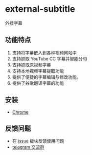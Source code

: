 # external-subtitle
外挂字幕

## 功能特点
1. 支持将字幕嵌入到各种视频网站中
2. 支持抓取 YouTube CC 字幕并智能分句
3. 支持抓取原视频字幕
4. 支持本地视频字幕提取功能
5. 提供了便捷的字幕编辑与修改功能。
6. 提供了谷歌翻译字幕的功能

## 安装

- [Chrome](https://chromewebstore.google.com/detail/external-subtitle/peiaajeeocehgpbdbljhjenlikfkokdm?hl=zh-CN&utm_source=ext_sidebar)

## 反馈问题
- 在 [issue](https://github.com/keyboard3/external-subtitle/issues) 板块反馈使用问题
- [telegram 交流群](https://t.me/+qyr0ziZhRBs0Njk9)